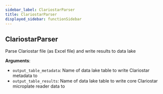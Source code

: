 ```yaml
---
sidebar_label: ClariostarParser
title: ClariostarParser
displayed_sidebar: functionSidebar
---
```


## ClariostarParser

Parse Clariostar file (as Excel file) and write results to data lake

**Arguments**:

- `output_table_metadata`: Name of data lake table to write Clariostar metadata to
- `output_table_results`: Name of data lake table to write core Clariostar microplate reader data to

